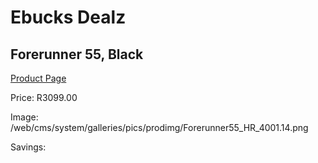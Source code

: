 
# Ebucks Dealz
## Forerunner 55, Black
[Product Page](https://www.ebucks.com/web/shop/productSelected.do?prodId=1196054155&catId=872270976)

Price: R3099.00

Image: /web/cms/system/galleries/pics/prodimg/Forerunner55_HR_4001.14.png

Savings: 


	